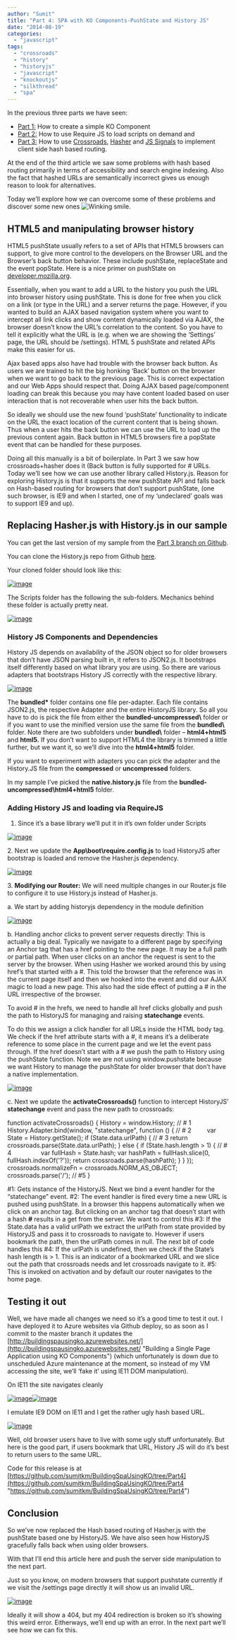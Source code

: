 ```yaml
---
author: "Sumit"
title: "Part 4: SPA with KO Components-PushState and History JS"
date: "2014-08-19"
categories: 
  - "javascript"
tags: 
  - "crossroads"
  - "history"
  - "historyjs"
  - "javascript"
  - "knockoutjs"
  - "silkthread"
  - "spa"
---
```


In the previous three parts we have seen:

- [Part 1:](http://sumitmaitra.wordpress.com/2014/07/19/dipping-your-feet-into-knockoutjs-components/ "Part 1: Dipping your feet into Knockout JS Components") How to create a simple KO Component
- [Part 2:](http://sumitmaitra.wordpress.com/2014/07/29/knockout-components-separating-templates-from-view-model/ "Part 2: Knockout Components – Separating Templates from View Model") How to use Require JS to load scripts on demand and
- [Part 3:](http://sumitmaitra.wordpress.com/2014/08/04/part-3-ko-components-routes-and-hashes/ "Part 3: KO Components – Routes and Hashes") How to use [Crossroads](http://millermedeiros.github.io/crossroads.js/ "Crossroads Documentation"), [Hasher](https://github.com/millermedeiros/Hasher "Hasher repository") and [JS Signals](https://github.com/millermedeiros/js-signals/wiki "JS Signals Wiki") to implement client side hash based routing.

At the end of the third article we saw some problems with hash based routing primarily in terms of accessibility and search engine indexing. Also the fact that hashed URLs are semantically incorrect gives us enough reason to look for alternatives.

Today we’ll explore how we can overcome some of these problems and discover some new ones ![Winking smile](images/wlemoticon-winkingsmile1.png).

## HTML5 and manipulating browser history

HTML5 pushState usually refers to a set of APIs that HTML5 browsers can support, to give more control to the developers on the Browser URL and the Browser’s back button behavior. These include pushState, replaceState and the event popState. Here is a nice primer on pushState on [developer.mozilla.org](https://developer.mozilla.org/en-US/docs/Web/Guide/API/DOM/Manipulating_the_browser_history "HTML pushState").

Essentially, when you want to add a URL to the history you push the URL into browser history using pushState. This is done for free when you click on a link (or type in the URL) and a server returns the page. However, if you wanted to build an AJAX based navigation system where you want to intercept all link clicks and show content dynamically loaded via AJAX, the browser doesn’t know the URL’s correlation to the content. So you have to tell it explicitly what the URL is (e.g. when we are showing the ‘Settings’ page, the URL should be /settings). HTML 5 pushState and related APIs make this easier for us.

Ajax based apps also have had trouble with the browser back button. As users we are trained to hit the big honking ‘Back’ button on the browser when we want to go back to the previous page. This is correct expectation and our Web Apps should respect that. Doing AJAX based page/component loading can break this because you may have content loaded based on user interaction that is not recoverable when user hits the back button.

So ideally we should use the new found ‘pushState’ functionality to indicate on the URL the exact location of the current content that is being shown. Thus when a user hits the back button we can use the URL to load up the previous content again. Back button in HTML5 browsers fire a popState event that can be handled for these purposes.

Doing all this manually is a bit of boilerplate. In Part 3 we saw how crossroads+hasher does it (Back button is fully supported for # URLs. Today we’ll see how we can use another library called History.js. Reason for exploring History.js is that it supports the new pushState API and falls back on Hash-based routing for browsers that don’t support pushState, (one such browser, is IE9 and when I started, one of my ‘undeclared’ goals was to support IE9 and up).

## Replacing Hasher.js with History.js in our sample

You can get the last version of my sample from the [Part 3 branch on Github](https://github.com/sumitkm/BuildingSpaUsingKO/tree/Part3 "Part 3 branch on Github").

You can clone the History.js repo from Github [here](https://github.com/browserstate/history.js "History JS Github repository").

Your cloned folder should look like this:

[![image](images/image_thumb5.png "image")](https://sumitmaitra.files.wordpress.com/2014/08/images/blog/image5.png)

The Scripts folder has the following the sub-folders. Mechanics behind these folder is actually pretty neat.

[![image](images/image_thumb6.png "image")](https://sumitmaitra.files.wordpress.com/2014/08/images/blog/image6.png)

### History JS Components and Dependencies

History JS depends on availability of the JSON object so for older browsers that don’t have JSON parsing built in, it refers to JSON2.js. It bootstraps itself differently based on what library you are using. So there are various adapters that bootstraps History JS correctly with the respective library.

[![image](images/image_thumb7.png "image")](https://sumitmaitra.files.wordpress.com/2014/08/images/blog/image7.png)

The **bundled\*** folder contains one file per-adapter. Each file contains JSON2.js, the respective Adapter and the entire HistoryJS library. So all you have to do is pick the file from either the **bundled-uncompressed\\** folder or if you want to use the minified version use the same file from the **bundled\\** folder. Note there are two subfolders under **bundled\\** folder – **html4+html5** and **html5.** If you don’t want to support HTML4 the library is trimmed a little further, but we want it, so we’ll dive into the **html4+html5** folder.

If you want to experiment with adapters you can pick the adapter and the History.JS file from the **compressed** or **uncompressed** folders.

In my sample I’ve picked the **native.history.js** file from the **bundled-uncompressed\\html4+html5** folder.

### Adding History JS and loading via RequireJS

1. Since it’s a base library we’ll put it in it’s own folder under Scripts

[![image](images/image_thumb8.png "image")](https://sumitmaitra.files.wordpress.com/2014/08/images/blog/image8.png)

2\. Next we update the **App\\boot\\require.config.js** to load HistoryJS after bootstrap is loaded and remove the Hasher.js dependency.

[![image](images/image_thumb9.png "image")](https://sumitmaitra.files.wordpress.com/2014/08/images/blog/image9.png)

3\. **Modifying our Router:** We will need multiple changes in our Router.js file to configure it to use History.js instead of Hasher.js.

a. We start by adding historyjs dependency in the module definition

[![image](images/image_thumb10.png "image")](https://sumitmaitra.files.wordpress.com/2014/08/images/blog/image10.png)

b. Handling anchor clicks to prevent server requests directly: This is actually a big deal. Typically we navigate to a different page by specifying an Anchor tag that has a href pointing to the new page. It may be a full path or partial path. When user clicks on an anchor the request is sent to the server by the browser. When using Hasher we worked around this by using href’s that started with a #. This told the browser that the reference was in the current page itself and then we hooked into the event and did our AJAX magic to load a new page. This also had the side effect of putting a # in the URL irrespective of the browser.

To avoid # in the hrefs, we need to handle all href clicks globally and push the path to HistoryJS for managing and raising **statechange** events.

To do this we assign a click handler for all URLs inside the HTML body tag. We check if the href attribute starts with a #, it means it’s a deliberate reference to some place in the current page and we let the event pass through. If the href doesn’t start with a # we push the path to History using the pushState function. Note we are not using window.pushstate because we want History to manage the pushState for older browser that don’t have a native implementation.

[![image](images/image_thumb11.png "image")](https://sumitmaitra.files.wordpress.com/2014/08/images/blog/image11.png)

c. Next we update the **activateCrossroads()** function to intercept HistoryJS’ **statechange** event and pass the new path to crossroads:

function activateCrossroads() { History = window.History; // # 1 History.Adapter.bind(window, "statechange", function () { // # 2         var State = History.getState(); if (State.data.urlPath) { // # 3 return crossroads.parse(State.data.urlPath); } else { if (State.hash.length > 1) { // # 4                 var fullHash = State.hash; var hashPath = fullHash.slice(0, fullHash.indexOf('?')); return crossroads.parse(hashPath); } } }); crossroads.normalizeFn = crossroads.NORM\_AS\_OBJECT; crossroads.parse('/'); // #5 }

#1: Gets instance of the HistoryJS. Next we bind a event handler for the “statechange” event. #2: The event handler is fired every time a new URL is pushed using pushState. In a browser this happens automatically when we click on an anchor tag. But clicking on an anchor tag that doesn’t start with a hash **#** results in a get from the server. We want to control this #3: If the State.data has a valid urlPath we extract the urlPath from state provided by HistoryJS and pass it to crossroads to navigate to. However if users bookmark the path, then the urlPath comes in null. The next bit of code handles this #4: If the urlPath is undefined, then we check if the State’s hash length is > 1. This is an indicator of a bookmarked URL and we slice out the path that crossroads needs and let crossroads navigate to it. #5: This is invoked on activation and by default our router navigates to the home page.

## Testing it out

Well, we have made all changes we need so it’s a good time to test it out. I have deployed it to Azure websites via Github deploy, so as soon as I commit to the master branch it updates the [http://buildingspausingko.azurewebsites.net/](http://buildingspausingko.azurewebsites.net/ "Building a Single Page Application using KO Components") (which unfortunately is down due to unscheduled Azure maintenance at the moment, so instead of my VM accessing the site, we’ll ‘fake it’ using IE11 DOM manipulation).

On IE11 the site navigates cleanly

[![image](images/image_thumb12.png "image")](https://sumitmaitra.files.wordpress.com/2014/08/images/blog/image12.png)[![image](images/image_thumb13.png "image")](https://sumitmaitra.files.wordpress.com/2014/08/images/blog/image13.png)

I emulate IE9 DOM on IE11 and I get the rather ugly hash based URL.

[![image](images/image_thumb14.png "image")](https://sumitmaitra.files.wordpress.com/2014/08/images/blog/image14.png)

Well, old browser users have to live with some ugly stuff unfortunately. But here is the good part, if users bookmark that URL, History JS will do it’s best to return users to the same URL.

Code for this release is at [https://github.com/sumitkm/BuildingSpaUsingKO/tree/Part4](https://github.com/sumitkm/BuildingSpaUsingKO/tree/Part4 "https://github.com/sumitkm/BuildingSpaUsingKO/tree/Part4")

## Conclusion

So we’ve now replaced the Hash based routing of Hasher.js with the pushState based one by HistoryJS. We have also seen how HistoryJS gracefully falls back when using older browsers.

With that I’ll end this article here and push the server side manipulation to the next part.

Just so you know, on modern browsers that support pushstate currently if we visit the /settings page directly it will show us an invalid URL.

[![image](images/image_thumb15.png "image")](https://sumitmaitra.files.wordpress.com/2014/08/images/blog/image15.png)

Ideally it will show a 404, but my 404 redirection is broken so it’s showing this weird error. Eitherways, we’ll end up with an error. In the next part we’ll see how we can fix this.
